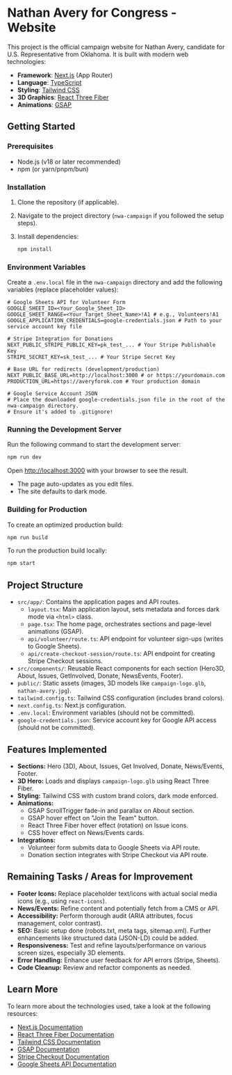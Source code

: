 # Nathan Avery for Congress - Website

This project is the official campaign website for Nathan Avery, candidate for U.S. Representative from Oklahoma. It is built with modern web technologies:

*   **Framework**: [Next.js](https://nextjs.org/) (App Router)
*   **Language**: [TypeScript](https://www.typescriptlang.org/)
*   **Styling**: [Tailwind CSS](https://tailwindcss.com/)
*   **3D Graphics**: [React Three Fiber](https://docs.pmnd.rs/react-three-fiber/)
*   **Animations**: [GSAP](https://greensock.com/gsap/)

## Getting Started

### Prerequisites

*   Node.js (v18 or later recommended)
*   npm (or yarn/pnpm/bun)

### Installation

1.  Clone the repository (if applicable).
2.  Navigate to the project directory (`nwa-campaign` if you followed the setup steps).
3.  Install dependencies:

    ```bash
    npm install
    ```

### Environment Variables

Create a `.env.local` file in the `nwa-campaign` directory and add the following variables (replace placeholder values):

```env
# Google Sheets API for Volunteer Form
GOOGLE_SHEET_ID=<Your_Google_Sheet_ID>
GOOGLE_SHEET_RANGE=<Your_Target_Sheet_Name>!A1 # e.g., Volunteers!A1
GOOGLE_APPLICATION_CREDENTIALS=google-credentials.json # Path to your service account key file

# Stripe Integration for Donations
NEXT_PUBLIC_STRIPE_PUBLIC_KEY=pk_test_... # Your Stripe Publishable Key
STRIPE_SECRET_KEY=sk_test_... # Your Stripe Secret Key

# Base URL for redirects (development/production)
NEXT_PUBLIC_BASE_URL=http://localhost:3000 # or https://yourdomain.com
PRODUCTION_URL=https://averyforok.com # Your production domain

# Google Service Account JSON
# Place the downloaded google-credentials.json file in the root of the nwa-campaign directory.
# Ensure it's added to .gitignore!
```

### Running the Development Server

Run the following command to start the development server:

```bash
npm run dev
```

Open [http://localhost:3000](http://localhost:3000) with your browser to see the result.

*   The page auto-updates as you edit files.
*   The site defaults to dark mode.

### Building for Production

To create an optimized production build:

```bash
npm run build
```

To run the production build locally:

```bash
npm start
```

## Project Structure

*   `src/app/`: Contains the application pages and API routes.
    *   `layout.tsx`: Main application layout, sets metadata and forces dark mode via `<html>` class.
    *   `page.tsx`: The home page, orchestrates sections and page-level animations (GSAP).
    *   `api/volunteer/route.ts`: API endpoint for volunteer sign-ups (writes to Google Sheets).
    *   `api/create-checkout-session/route.ts`: API endpoint for creating Stripe Checkout sessions.
*   `src/components/`: Reusable React components for each section (Hero3D, About, Issues, GetInvolved, Donate, NewsEvents, Footer).
*   `public/`: Static assets (images, 3D models like `campaign-logo.glb`, `nathan-avery.jpg`).
*   `tailwind.config.ts`: Tailwind CSS configuration (includes brand colors).
*   `next.config.ts`: Next.js configuration.
*   `.env.local`: Environment variables (should not be committed).
*   `google-credentials.json`: Service account key for Google API access (should not be committed).

## Features Implemented

*   **Sections:** Hero (3D), About, Issues, Get Involved, Donate, News/Events, Footer.
*   **3D Hero:** Loads and displays `campaign-logo.glb` using React Three Fiber.
*   **Styling:** Tailwind CSS with custom brand colors, dark mode enforced.
*   **Animations:**
    *   GSAP ScrollTrigger fade-in and parallax on About section.
    *   GSAP hover effect on "Join the Team" button.
    *   React Three Fiber hover effect (rotation) on Issue icons.
    *   CSS hover effect on News/Events cards.
*   **Integrations:**
    *   Volunteer form submits data to Google Sheets via API route.
    *   Donation section integrates with Stripe Checkout via API route.

## Remaining Tasks / Areas for Improvement

*   **Footer Icons:** Replace placeholder text/icons with actual social media icons (e.g., using `react-icons`).
*   **News/Events:** Refine content and potentially fetch from a CMS or API.
*   **Accessibility:** Perform thorough audit (ARIA attributes, focus management, color contrast).
*   **SEO:** Basic setup done (robots.txt, meta tags, sitemap.xml). Further enhancements like structured data (JSON-LD) could be added.
*   **Responsiveness:** Test and refine layouts/performance on various screen sizes, especially 3D elements.
*   **Error Handling:** Enhance user feedback for API errors (Stripe, Sheets).
*   **Code Cleanup:** Review and refactor components as needed.

## Learn More

To learn more about the technologies used, take a look at the following resources:

*   [Next.js Documentation](https://nextjs.org/docs)
*   [React Three Fiber Documentation](https://docs.pmnd.rs/react-three-fiber)
*   [Tailwind CSS Documentation](https://tailwindcss.com/docs)
*   [GSAP Documentation](https://greensock.com/docs/)
*   [Stripe Checkout Documentation](https://stripe.com/docs/checkout)
*   [Google Sheets API Documentation](https://developers.google.com/sheets/api)
